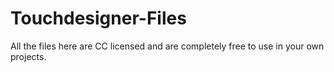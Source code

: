 # Touchdesigner-Files
All the files here are CC licensed and are completely free to use in your own projects.
